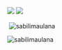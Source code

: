 <div>
  <img src="https://github-readme-stats.vercel.app/api?username=sabilimaulana&show_icons=true&theme=radical"/>
  <img  src="https://github-readme-stats.vercel.app/api/top-langs/?username=sabilimaulana&layout=compact"/>
</div>


<p>&nbsp;<img align="center" src="https://github-readme-stats.vercel.app/api?username=sabilimaulana&show_icons=true&locale=en" alt="sabilimaulana" /></p>

<p><img align="center" src="https://github-readme-streak-stats.herokuapp.com/?user=sabilimaulana&" alt="sabilimaulana" /></p>
